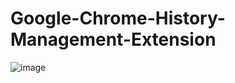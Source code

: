 # Google-Chrome-History-Management-Extension

![image](https://github.com/IT810/Google-Chorme-History-Management-Extension/assets/55732539/12785e26-0ad4-43f6-9c88-a12e63aece6d)
